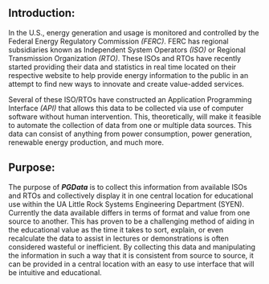 ## Introduction:
In the U.S., energy generation and usage is monitored and controlled by the Federal Energy Regulatory Commission *(FERC)*. FERC has regional subsidiaries known as Independent System Operators *(ISO)* or Regional Transmission Organization *(RTO)*. These ISOs and RTOs have recently started providing their data and statistics in real time located on their respective website to help provide energy information to the public in an attempt to find new ways to innovate and create value-added services.

Several of these ISO/RTOs have constructed an Application Programming Interface *(API)* that allows this data to be collected via use of computer software without human intervention. This, theoretically, will make it feasible to automate the collection of data from one or multiple data sources. This data can consist of anything from power consumption, power generation, renewable energy production, and much more.

## Purpose:
The purpose of ***PGData*** is to collect this information from available ISOs and RTOs and collectively display it in one central location for educational use within the UA Little Rock Systems Engineering Department (SYEN). Currently the data available differs in terms of format and value from one source to another. This has proven to be a challenging method of aiding in the educational value as the time it takes to sort, explain, or even recalculate the data to assist in lectures or demonstrations is often considered wasteful or inefficient. By collecting this data and manipulating the information in such a way that it is consistent from source to source, it can be provided in a central location with an easy to use interface that will be intuitive and educational.


